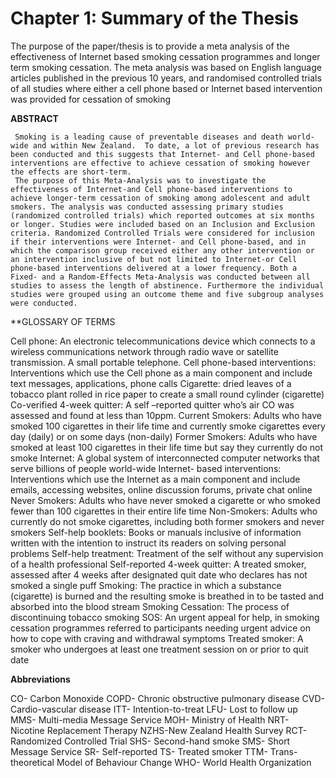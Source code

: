# Chapter 1: Summary of the Thesis

The purpose of the paper/thesis is to provide a meta analysis of the effectiveness of Internet based smoking cessation programmes and longer term smoking cessation. The meta analysis was based on English language articles published in the previous 10 years, and randomised controlled trials of all studies where either a cell phone based or Internet based intervention was provided for cessation of smoking 

**ABSTRACT**

     Smoking is a leading cause of preventable diseases and death world-wide and within New Zealand.  To date, a lot of previous research has been conducted and this suggests that Internet- and Cell phone-based interventions are effective to achieve cessation of smoking however the effects are short-term. 
     The purpose of this Meta-Analysis was to investigate the effectiveness of Internet-and Cell phone-based interventions to achieve longer-term cessation of smoking among adolescent and adult smokers. The analysis was conducted assessing primary studies (randomized controlled trials) which reported outcomes at six months or longer. Studies were included based on an Inclusion and Exclusion criteria. Randomized Controlled Trials were considered for inclusion if their interventions were Internet- and Cell phone-based, and in which the comparison group received either any other intervention or an intervention inclusive of but not limited to Internet-or Cell phone-based interventions delivered at a lower frequency. Both a Fixed- and a Random-Effects Meta-Analysis was conducted between all studies to assess the length of abstinence. Furthermore the individual studies were grouped using an outcome theme and five subgroup analyses were conducted.

**GLOSSARY OF TERMS

Cell phone: An electronic telecommunications device which connects to a wireless communications network through radio wave or satellite transmission. A small portable telephone.
Cell phone-based interventions: Interventions which use the Cell phone as a main component and include text messages, applications, phone calls
Cigarette: dried leaves of a tobacco plant rolled in rice paper to create a small round cylinder (cigarette)
Co-verified 4-week quitter: A self –reported quitter who’s air CO was assessed and found at less than 10ppm.
Current Smokers: Adults who have smoked 100 cigarettes in their life time and currently smoke cigarettes every day (daily) or on some days (non-daily)
Former Smokers: Adults who have smoked at least 100 cigarettes in their life time but say they currently do not smoke
Internet: A global system of interconnected computer networks that serve billions of people world-wide
Internet- based interventions: Interventions which use the Internet as a main component and         include emails, accessing websites, online discussion forums, private chat online
Never Smokers: Adults who have never smoked a cigarette or who smoked fewer than 100 cigarettes in their entire life time
Non-Smokers: Adults who currently do not smoke cigarettes, including both former smokers and never smokers
Self-help booklets: Books or manuals inclusive of information written with the intention to instruct its readers on solving personal problems
Self-help treatment: Treatment of the self without any supervision of a health professional
Self-reported 4-week quitter: A treated smoker, assessed after 4 weeks after designated quit date who declares has not smoked a single puff
Smoking: The practice in which a substance (cigarette) is burned and the resulting smoke is breathed in to be tasted and absorbed into the blood stream
Smoking Cessation: The process of discontinuing tobacco smoking
SOS: An  urgent appeal for help, in smoking cessation programmes referred to participants needing urgent advice on how to cope with craving and withdrawal symptoms 
Treated smoker: A smoker who undergoes at least one treatment session on or prior to quit date


**Abbreviations**

CO- Carbon Monoxide
COPD- Chronic obstructive pulmonary disease
CVD- Cardio-vascular disease
ITT- Intention-to-treat
LFU- Lost to follow up
MMS- Multi-media Message Service
MOH- Ministry of Health
NRT- Nicotine Replacement Therapy
NZHS-New Zealand Health Survey
RCT- Randomized Controlled Trial
SHS- Second-hand smoke
SMS- Short Message Service
SR- Self-reported
TS- Treated smoker
TTM- Trans-theoretical Model of Behaviour Change
WHO- World Health Organization


    